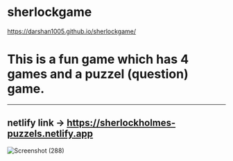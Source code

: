 # sherlockgame
https://darshan1005.github.io/sherlockgame/
# This is a fun game which has 4 games and a puzzel (question) game.
------------------------------
netlify link -> https://sherlockholmes-puzzels.netlify.app
-------------------------------
![Screenshot (288)](https://github.com/darshan1005/sherlockgame/assets/114302987/59da03ec-64b5-46cb-b5ca-faafb1d8f3ee)
